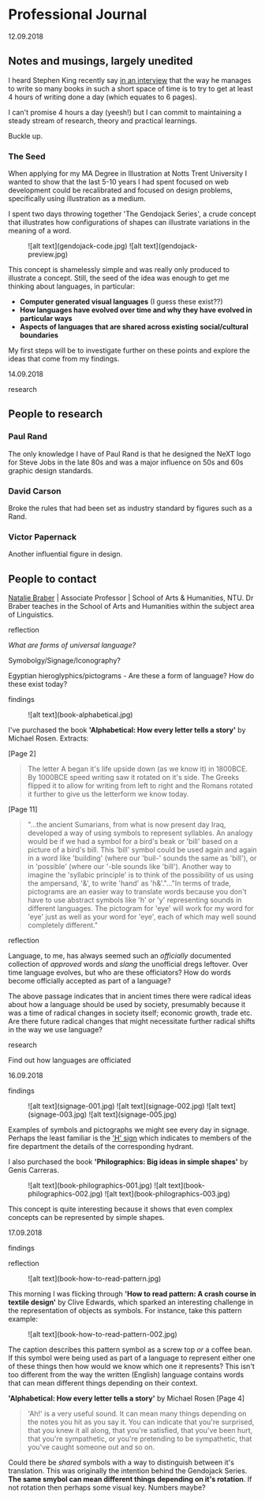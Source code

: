 # Professional Journal

<p class="marker" markdown="1">12.09.2018</p>

## Notes and musings, largely unedited

I heard Stephen King recently say [in an interview](https://www.youtube.com/watch?v=xR7XMkjDGw0) that the way he manages to write so many books in such a short space of time is to try to get at least 4 hours of writing done a day (which equates to 6 pages).

I can't promise 4 hours a day (yeesh!) but I can commit to maintaining a steady stream of research, theory and practical learnings.

Buckle up.

### The Seed

When applying for my MA Degree in Illustration at Notts Trent University I wanted to show that the last 5-10 years I had spent focused on web development could be recalibrated and focused on design problems, specifically using illustration as a medium.

I spent two days throwing together 'The Gendojack Series', a crude concept that illustrates how configurations of shapes can illustrate variations in the meaning of a word.

<figure markdown="1">
![alt text](gendojack-code.jpg)
![alt text](gendojack-preview.jpg)
</figure>

This concept is shamelessly simple and was really only produced to illustrate a concept. Still, the seed of the idea  was enough to get me thinking about languages, in particular:

- **Computer generated visual languages** (I guess these exist??)
- **How languages have evolved over time and why they have evolved in particular ways**
- **Aspects of languages that are shared across existing social/cultural boundaries**

My first steps will be to investigate further on these points and explore the ideas that come from my findings.

<p class="marker" markdown="1">14.09.2018</p>
<p class="marker rp" markdown="1">research</p>

## People to research

### Paul Rand
The only knowledge I have of Paul Rand is that he designed the NeXT logo for Steve Jobs in the late 80s and was a major influence on 50s and 60s graphic design standards.

### David Carson
Broke the rules that had been set as industry standard by figures such as a Rand.

### Victor Papernack
Another influential figure in design.

## People to contact

[Natalie Braber](https://www.ntu.ac.uk/staff-profiles/arts-humanities/natalie-braber) | Associate Professor | School of Arts & Humanities, NTU. Dr Braber teaches in the School of Arts and Humanities within the subject area of Linguistics.

<p class="marker lbm" markdown="1">reflection</p>

_What are forms of universal language?_

Symobolgy/Signage/Iconography?

Egyptian hieroglyphics/pictograms - Are these a form of language? How do these exist today?

<p class="marker vf" markdown="1">findings</p>

<figure markdown="1">
![alt text](book-alphabetical.jpg)
</figure>

I've purchased the book **'Alphabetical: How every letter tells a story'** by Michael Rosen. Extracts:

[Page 2]

> The letter A began it's life upside down (as we know it) in 1800BCE. By 1000BCE speed writing saw it rotated on it's side. The Greeks flipped it to allow for writing from left to right and the Romans rotated it further to give us the letterform we know today.

[Page 11]

> "...the ancient Sumarians, from what is now present day Iraq, developed a way of using symbols to represent syllables. An analogy would be if we had a symbol for a bird's beak or 'bill' based on a picture of a bird's bill. This 'bill' symbol could be used again and again in a word like 'building' (where our 'buil-' sounds the same as 'bill'), or in 'possible' (where our '-ble sounds like 'bill'). Another way to imagine the 'syllabic principle' is to think of the possibility of us using the ampersand, '&', to write 'hand' as 'h&'."..."In terms of trade, pictograms are an easier way to translate words because you don't have to use abstract symbols like 'h' or 'y' representing sounds in different languages. The pictogram for 'eye' will work for my word for 'eye' just as well as your word for 'eye', each of which may well sound completely different."

<p class="marker lbm" markdown="1">reflection</p>

Language, to me, has always seemed such an _officially_ documented collection of _approved_ words and _slang_ the unofficial dregs leftover. Over time language evolves, but who are these officiators? How do words become officially accepted as part of a language?

The above passage indicates that in ancient times there were radical ideas about how a language should be used by society, presumably because it was a time of radical changes in society itself; economic growth, trade etc. Are there future radical changes that might necessitate further radical shifts in the way we use language?

<p class="marker rp" markdown="1">research</p>

Find out how languages are officiated

<p class="marker" markdown="1">16.09.2018</p>
<p class="marker vf" markdown="1">findings</p>

<figure markdown="1">
![alt text](signage-001.jpg)
![alt text](signage-002.jpg)
![alt text](signage-003.jpg)
![alt text](signage-005.jpg)
</figure>

Examples of symbols and pictographs we might see every day in signage. Perhaps the least familiar is the ['H' sign](https://commons.wikimedia.org/wiki/File:Fire_hydrant_UK.jpg) which indicates to members of the fire department the details of the corresponding hydrant.

I also purchased the book **'Philographics: Big ideas in simple shapes'** by Genis Carreras.

<figure markdown="1">
![alt text](book-philographics-001.jpg)
![alt text](book-philographics-002.jpg)
![alt text](book-philographics-003.jpg)
</figure>

This concept is quite interesting because it shows that even complex concepts can be represented by simple shapes.

<p class="marker" markdown="1">17.09.2018</p>
<p class="marker vf" markdown="1">findings</p>
<p class="marker lbm" markdown="1">reflection</p>

<figure markdown="1">
![alt text](book-how-to-read-pattern.jpg)
</figure>

This morning I was flicking through **'How to read pattern: A crash course in textile design'** by Clive Edwards, which sparked an interesting challenge in the representation of objects as symbols. For instance, take this pattern example:

<figure markdown="1">
![alt text](book-how-to-read-pattern-002.jpg)
</figure>

The caption describes this pattern symbol as a screw top *or* a coffee bean. If this symbol were being used as part of a language to represent either one of these things then how would we know which one it represents? This isn't too different from the way the written (English) language contains words that can mean different things depending on their context.

**'Alphabetical: How every letter tells a story'** by Michael Rosen [Page 4]
> 'Ah!' is a very useful sound. It can mean many things depending on the notes you hit as you say it. You can indicate that you're surprised, that you knew it all along, that you're satisfied, that you've been hurt, that you're sympathetic, or you're pretending to be sympathetic, that you've caught someone out and so on.

Could there be _shared_ symbols with a way to distinguish between it's translation. This was originally the intention behind the Gendojack Series. **The same smybol can mean different things depending on it's rotation**. If not rotation then perhaps some visual key. Numbers maybe?
